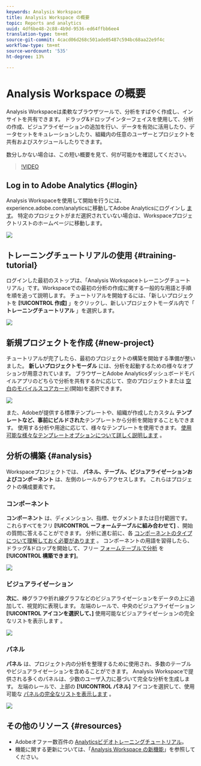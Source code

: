 ```yaml
---
keywords: Analysis Workspace
title: Analysis Workspace の概要
topic: Reports and analytics
uuid: 4df6be48-2c88-4b9d-9536-ed64ffbb6ee4
translation-type: tm+mt
source-git-commit: 4cacd06d268c501ade05487c594bc68aa22e9f4c
workflow-type: tm+mt
source-wordcount: '535'
ht-degree: 13%

---
```



# Analysis Workspace の概要

Analysis Workspaceは柔軟なブラウザツールで、分析をすばやく作成し、インサイトを共有できます。 ドラッグ&amp;ドロップインターフェイスを使用して、分析の作成、ビジュアライゼーションの追加を行い、データを有効に活用したり、データセットをキュレーションしたり、組織内の任意のユーザーとプロジェクトを共有およびスケジュールしたりできます。

数分しかない場合は、この短い概要を見て、何が可能かを確認してください。

>[!VIDEO](https://video.tv.adobe.com/v/26266/?quality=12&learn=on)

## Log in to Adobe Analytics {#login}

Analysis Workspaceを使用して開始を行うには、experience.adobe.com/analyticsに移動してAdobe Analyticsにログインし [ます](http://experience.adobe.com/analytics)。 特定のプロジェクトがまだ選択されていない場合は、Workspaceプロジェクトリストのホームページに移動します。

![](assets/login-analytics.png)

## トレーニングチュートリアルの使用 {#training-tutorial}

ログインした最初のストップは、「Analysis Workspaceトレーニングチュートリアル」です。Workspaceでの最初の分析の作成に関する一般的な用語と手順を順を追って説明します。 チュートリアルを開始するには、「新しいプロジェクトを **[!UICONTROL 作成]** 」をクリックし、新しいプロジェクトモーダル内で「 **トレーニングチュートリアル** 」を選択します。

![](assets/training-tutorial.png)

## 新規プロジェクトを作成 {#new-project}

チュートリアルが完了したら、最初のプロジェクトの構築を開始する準備が整いました。 **新しいプロジェクトモーダル** には、分析を起動するための様々なオプションが用意されています。 ブラウザーとAdobe Analyticsダッシュボードモバイルアプリのどちらで分析を共有するかに応じて、空のプロジェクトまたは [空白のモバイルスコアカード](https://docs.adobe.com/content/help/ja-JP/analytics/analyze/mobapp/curator.html)(開始)を選択できます。

![](assets/create-new-project.png)

また、Adobeが提供する標準テンプレートや、組織が作成したカスタム **テンプレートなど、事前にビルドされた**&#x200B;テンプレートから分析を開始することもできます。 使用する分析や用途に応じて、様々なテンプレートを使用できます。 [使用可能な様々なテンプレートオプションについて詳しく説明します](https://docs.adobe.com/content/help/ja-JP/analytics/analyze/analysis-workspace/build-workspace-project/starter-projects.html) 。

## 分析の構築 {#analysis}

Workspaceプロジェクトでは、 **パネル、テーブル、ビジュアライゼーションおよびコンポーネント** は、左側のレールからアクセスします。 これらはプロジェクトの構成要素です。

### コンポーネント

**コンポーネント** は、ディメンション、指標、セグメントまたは日付範囲です。これらすべてをフリ **[!UICONTROL ーフォームテーブルに組み合わせて]** 、開始の質問に答えることができます。 分析に進む前に、各 [コンポーネントのタイプについて理解しておく必要があります](https://docs.adobe.com/content/help/ja-JP/analytics/analyze/analysis-workspace/components/analysis-workspace-components.html) 。 コンポーネントの用語を習得したら、ドラッグ&amp;ドロップを開始して、フリー [フォームテーブルで分析](https://docs.adobe.com/content/help/en/analytics/analyze/analysis-workspace/build-workspace-project/t-freeform-project.html) を **[!UICONTROL 構築できます]**。

![](assets/build-components.png)

### ビジュアライゼーション

**次に**、棒グラフや折れ線グラフなどのビジュアライゼーションをデータの上に追加して、視覚的に表現します。 左端のレールで、中央のビジュアライゼーション **[!UICONTROL アイコンを選択して、]** 使用可能なビジュアライゼーションの完全なリストを表示します [](https://docs.adobe.com/content/help/ja-JP/analytics/analyze/analysis-workspace/visualizations/freeform-analysis-visualizations.html) 。

![](assets/build-visualizations.png)

### パネル

**パネル** は、プロジェクト内の分析を整理するために使用され、多数のテーブルやビジュアライゼーションを含めることができます。 Analysis Workspaceで提供される多くのパネルは、少数のユーザ入力に基づいて完全な分析を生成します。 左端のレールで、上部の **[!UICONTROL パネル]** アイコンを選択して、使用可能な [パネルの完全なリストを表示します](https://docs.adobe.com/content/help/en/analytics/analyze/analysis-workspace/panels/panels.html) 。

![](assets/build-panels.png)

## その他のリソース {#resources}

* Adobeオファー数百件の [Analyticsビデオトレーニングチュートリアル](https://docs.adobe.com/content/help/en/analytics-learn/tutorials/overview.html)。
* 機能に関する更新については、「[Analysis Workspace の新機能](/help/analyze/analysis-workspace/new-features-in-analysis-workspace.md)」を参照してください。
